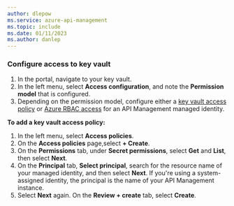 ```yaml
---
author: dlepow
ms.service: azure-api-management
ms.topic: include
ms.date: 01/11/2023
ms.author: danlep
---
```


### Configure access to key vault
1. In the portal, navigate to your key vault.
1. In the left menu, select **Access configuration**, and note the **Permission model** that is configured.
1. Depending on the permission model, configure either a [key vault access policy](/azure/key-vault/general/assign-access-policy) or [Azure RBAC access](/azure/key-vault/general/rbac-guide) for an API Management managed identity.
    
**To add a key vault access policy:<br/>**

1. In the left menu, select **Access policies**.
1. On the **Access policies** page,select **+ Create**.
1. On the **Permissions** tab, under **Secret permissions**, select **Get** and **List**, then select **Next**.
1. On the **Principal** tab,  **Select principal**, search for  the resource name of your managed identity, and then select **Next**.
     If you're using a system-assigned identity, the principal is the name of your API Management instance.
1. Select **Next** again. On the **Review + create** tab, select **Create**.

    

